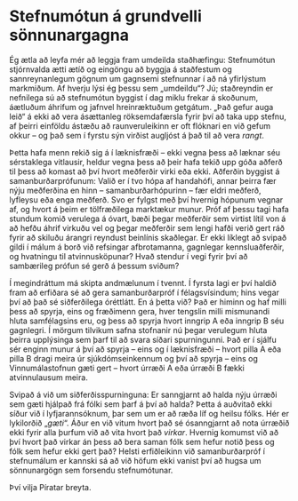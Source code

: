 # Stefnumótun á grundvelli sönnunargagna

Ég ætla að leyfa mér að leggja fram umdeilda staðhæfingu: Stefnumótun
stjórnvalda ætti ætíð og eingöngu að byggja á staðfestum og sannreynanlegum
gögnum um gagnsemi stefnunnar í að ná yfirlýstum markmiðum. Af hverju lýsi ég
þessu sem „umdeildu“? Jú; staðreyndin er nefnilega sú að stefnumótun byggist í
dag miklu frekar á skoðunum, áætluðum áhrifum og jafnvel hreinræktuðum getgátum.
„Það gefur auga leið“ á ekki að vera ásættanleg röksemdafærsla fyrir því að
taka upp stefnu, af þeirri einföldu ástæðu að raunveruleikinn er oft flóknari en
við gefum okkur – og það sem í fyrstu sýn virðist augljóst á
það til að vera _rangt_.

Þetta hafa menn rekið sig á í læknisfræði – ekki vegna þess að læknar séu
sérstaklega vitlausir, heldur vegna þess að þeir hafa tekið upp góða
aðferð til þess að komast að því hvort meðferðir virki eða ekki. Aðferðin
byggist á samanburðarprófunum: Valið er í tvo hópa af handahófi, annar þeirra
fær nýju meðferðina en hinn – samanburðarhópurinn – fær eldri meðferð,
lyfleysu eða enga meðferð. Svo er fylgst með því hvernig hópunum vegnar
af, og hvort á þeim er tölfræðilega marktækur munur. Próf af þessu tagi hafa
stundum komið verulega á óvart, bæði þegar meðferðir sem virtist lítil von á að
hefðu áhrif virkuðu vel og þegar meðferðir sem lengi hafði verið gert ráð
fyrir að skiluðu árangri reyndust beinlínis skaðlegar. Er ekki líklegt
að svipað gildi í málum á borð við refsingar afbrotamanna, gagnlegar
kennsluaðferðir, og hvatningu til atvinnusköpunar? Hvað stendur í vegi fyrir því
að sambærileg prófun sé gerð á þessum sviðum?

Í megindráttum má skipta andmælunum í tvennt. Í fyrsta lagi er því haldið fram
að erfiðara sé að gera samanburðarpróf í félagsvísindum; hins vegar því að það
sé siðferðilega óréttlátt. En á þetta við? Það er himinn og haf milli þess að spyrja, eins og
fræðimenn gera, hver tengslin milli mismunandi hluta samfélagsins eru, og þess
að spyrja hvort inngrip A eða inngrip B séu gagnlegri. Í mörgum tilvikum safna stofnanir nú þegar verulegum hluta
þeirra upplýsinga sem þarf til að svara síðari spurningunni. Það er í sjálfu sér enginn munur á því
að spyrja – eins og í læknisfræði – hvort pilla A eða pilla B dragi meira úr
sjúkdómseinkennum og því að spyrja – eins og Vinnumálastofnun gæti gert – hvort
úrræði A eða úrræði B fækki atvinnulausum meira.

Svipað á við um siðferðisspurninguna: Er
sanngjarnt að halda nýju úrræði sem gæti hjálpað frá fólki sem þarf á því að
halda? Þetta á auðvitað ekki síður við í lyfjarannsóknum, þar sem um er að ræða líf og heilsu fólks.
Hér er lykilorðið „_gæti_“. Áður
en við vitum hvort það sé ósanngjarnt að nota úrræðið ekki fyrir alla þurfum við
að vita hvort það _virkar_. Hvernig komumst við að því hvort það virkar án
þess að bera saman fólk sem hefur notið þess og fólk sem hefur ekki gert það?
Helsti erfiðleikinn við samanburðarpróf í stefnumálum er kannski sá að við höfum
ekki vanist því að hugsa um sönnunargögn sem forsendu stefnumótunar.

Því vilja Píratar breyta.
